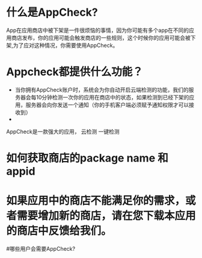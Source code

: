 # 什么是AppCheck?
App在应用商店中被下架是一件很烦恼的事情，因为你可能有多个app在不同的应用商店发布，你的应用可能会触发商店的一些规则，这个时候你的应用可能会被下架,为了应对这种情况，你需要使用AppCheck。
# Appcheck都提供什么功能？
- 当你拥有AppCheck账户时，系统会为你自动开启云端检测的功能，我们的服务器会每10分钟检测一次你的应用在商店中的状态，如果检测到已经下架的应用，服务器会向你发送一个通知（你的手机客户端必须赋予通知权限才可以接收到）
- 
AppCheck是一款强大的应用，
云检测
一键检测
# 如何获取商店的package name 和 appid
# 如果应用中的商店不能满足你的需求，或者需要增加新的商店，请在您下载本应用的商店中反馈给我们。

#哪些用户会需要AppCheck?
